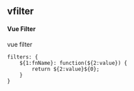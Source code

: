 ## vfilter
#### Vue Filter
vue filter
```
filters: {
	${1:fnName}: function(${2:value}) {
		return ${2:value}${0};
	}
}
```